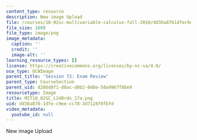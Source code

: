 ```yaml
---
content_type: resource
description: New image Upload
file: /courses/18-02sc-multivariable-calculus-fall-2010/dd36a8761dfec9eecc783d7128f0fbfd_MIT18_02SC_L24Brds_17a.png
file_size: 1699
file_type: image/png
image_metadata:
  caption: ''
  credit: ''
  image-alt: ''
learning_resource_types: []
license: https://creativecommons.org/licenses/by-nc-sa/4.0/
ocw_type: OCWImage
parent_title: 'Session 73: Exam Review'
parent_type: CourseSection
parent_uid: d286d8f1-d8ac-d0b2-0d8e-58a9967f8be9
resourcetype: Image
title: MIT18_02SC_L24Brds_17a.png
uid: dd36a876-1dfe-c9ee-cc78-3d7128f0fbfd
video_metadata:
  youtube_id: null
---
```

New image Upload